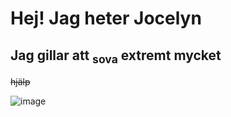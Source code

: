 <!DOCTYPE md>
# Hej! Jag heter Jocelyn
## Jag gillar att <sub>sova</sub> extremt mycket
~~hjälp~~

![image](https://github.com/user-attachments/assets/571c9d84-a363-4f2c-a033-4bc09553ba1f)
